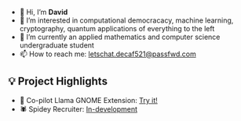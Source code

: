 - 👋 Hi, I’m **David**
- 👀 I’m interested in computational democracacy, machine learning, cryptography, quantum applications of everything to the left
- 🌱 I’m currently an applied mathematics and computer science undergraduate student
- 📫 How to reach me: letschat.decaf521@passfwd.com


**💡 Project Highlights**
- 
- 🦙 Co-pilot Llama GNOME Extension: [Try it!](https://gitlab.com/coffeecionado/llama-copilot)
- 🕷️ Spidey Recruiter: [In-development]()